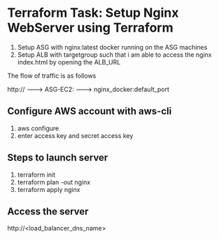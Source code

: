 # Terraform Task: Setup Nginx WebServer using Terraform

1) Setup ASG with nginx:latest docker running on the ASG machines
2) Setup ALB with targetgroup such that i am able to access the nginx index.html  by opening the ALB_URL

The flow of traffic is as follows

http:// ---> ASG-EC2: ---> nginx_docker:default_port
## Configure AWS account with aws-cli
1) aws configure
2) enter access key and secret access key
## Steps to launch server
1) terraform init
2) terraform plan -out nginx
3) terraform apply nginx

## Access the server
http://<load_balancer_dns_name>
